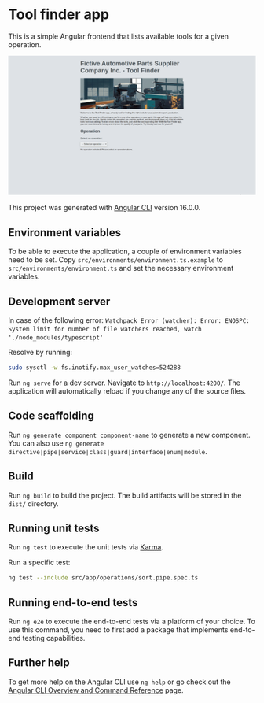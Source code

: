 # Tool finder app

This is a simple Angular frontend that lists available tools for a given operation.

![README](README.gif)

This project was generated with [Angular CLI](https://github.com/angular/angular-cli) version 16.0.0.

## Environment variables

To be able to execute the application, a couple of environment variables need to be set. Copy `src/environments/environment.ts.example` to `src/environments/environment.ts` and set the necessary environment variables.

## Development server

In case of the following error: `Watchpack Error (watcher): Error: ENOSPC: System limit for number of file watchers reached, watch './node_modules/typescript'`

Resolve by running:

```bash
sudo sysctl -w fs.inotify.max_user_watches=524288
```

Run `ng serve` for a dev server. Navigate to `http://localhost:4200/`. The application will automatically reload if you change any of the source files.

## Code scaffolding

Run `ng generate component component-name` to generate a new component. You can also use `ng generate directive|pipe|service|class|guard|interface|enum|module`.

## Build

Run `ng build` to build the project. The build artifacts will be stored in the `dist/` directory.

## Running unit tests

Run `ng test` to execute the unit tests via [Karma](https://karma-runner.github.io).

Run a specific test:

```bash
ng test --include src/app/operations/sort.pipe.spec.ts
```

## Running end-to-end tests

Run `ng e2e` to execute the end-to-end tests via a platform of your choice. To use this command, you need to first add a package that implements end-to-end testing capabilities.

## Further help

To get more help on the Angular CLI use `ng help` or go check out the [Angular CLI Overview and Command Reference](https://angular.io/cli) page.
